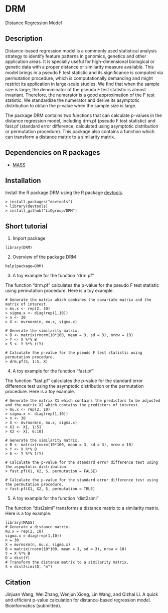 # DRM
Distance Regression Model

## Description
Distance-based regression model is a commonly used statistical analysis strategy to identify feature patterns in genomics, genetics and other application areas. It is specially useful for high-dimensional biological or genetic data with a proper distance or similarity measure available. This model brings in a pseudo F test statistic and its signiﬁcance is computed via permutation procedure, which is computationally demanding and might restrict its application in large-scale studies. We ﬁnd that when the sample size is large, the denominator of the pseudo F test statistic is almost invariant. Therefore, the numerator is a good approximation of the F test statistic. We standardize the numerator and derive its asymptotic distribution to obtain the p-value when the sample size is large. 

The package DRM contains two functions that can calculate p-values in the distance regression model, including drm.pf (pseudo F test statistic) and fast.pf (standard error difference, calculated using asymptotic distribution or permutation procedure). This package also contains a function which can transform a distance matrix to a similarity matrix.

## Dependencies on R packages
 * [MASS](https://cran.r-project.org/web/packages/MASS/index.html)

## Installation
Install the R package DRM using the R package [devtools](https://github.com/r-lib/devtools).

```
> install.packages("devtools")
> library(devtools) 
> install_github("LiQgroup/DRM")
```

## Short tutorial
1.	Import package

```
library(DRM)
```

2.	Overview of the package DRM

```
help(package=DRM)
```

3.	A toy example for the function “drm.pf”

The function “drm.pf” calculates the p-value for the pseudo F test statistic using permutation procedure. Here is a toy example.

```
# Generate the matrix which combines the covariate matrix and the matrix of interest.
> mu.x <- rep(2, 10)
> sigma.x <- diag(rep(1,10))
> n <- 30
> X <- mvrnorm(n, mu.x, sigma.x)

# Generate the similarity matrix.
> B <- matrix(rnorm(10*100, mean = 3, sd = 3), nrow = 10)
> Y <- X %*% B
> S <- Y %*% t(Y)

# Calculate the p-value for the pseudo F test statistic using permutation procedure.
> drm.pf(S, 1:5, X)
```
4.	A toy example for the function “fast.pf”

The function “fast.pf” calculates the p-value for the standard error difference test using the asymptotic distribution or the permutation procedure. Here is a toy example.

```
# Generate the matrix X1 which contains the predictors to be adjusted and the matrix X2 which contains the predictors of interest.
> mu.x <- rep(2, 10)
> sigma.x <- diag(rep(1,10))
> n <- 30
> X <- mvrnorm(n, mu.x, sigma.x)
> X1 <- X[, 1:5]
> X2 <- X[, 6:10]

# Generate the similarity matrix.
> B <- matrix(rnorm(10*100, mean = 3, sd = 3), nrow = 10)
> Y <- X %*% B
> S <- Y %*% t(Y)

# Calculate the p-value for the standard error difference test using the asymptotic distribution.
> fast.pf(X1, X2, S, permutation = FALSE)

# Calculate the p-value for the standard error difference test using the permutation procedure.
> fast.pf(X1, X2, S, permutation = TRUE)
```
5.	A toy example for the function “dist2simi”

The function “dist2simi” transforms a distance matrix to a similarity matrix. Here is a toy example.

```
library(MASS)
# Generate a distance matrix.
mu.x = rep(2, 10)
sigma.x = diag(rep(1,10))
n = 30
X = mvrnorm(n, mu.x, sigma.x)
B = matrix(rnorm(10*100, mean = 3, sd = 3), nrow = 10)
Y = X %*% B
D = dist(Y)
# Transform the distance matrix to a similarity matrix.
S = dist2simi(D, "m")
```
## Citation
Jinjuan Wang, Wei Zhang, Wenjun Xiong, Lin Wang, and Qizhai Li. A quick and efﬁcient p-value calculation for distance-based regression model. Bioinformatics (submitted).
